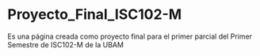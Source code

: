 # Proyecto_Final_ISC102-M
Es una página creada como proyecto final para el primer parcial del Primer Semestre de ISC102-M de la UBAM
